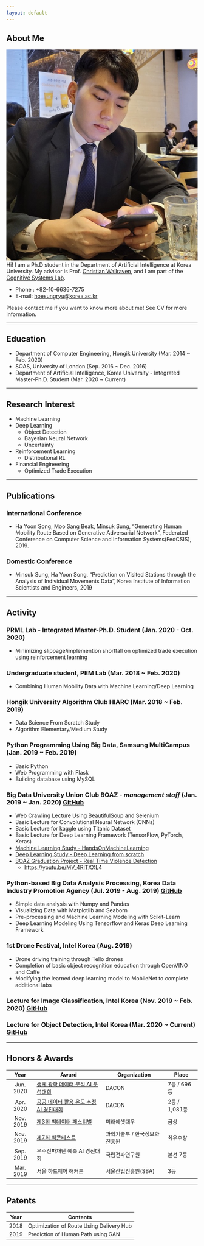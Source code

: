 ```yaml
---
layout: default
---
```


## About Me

<img class="profile-picture" src="profile.jpg">
Hi! I am a Ph.D student in the Department of Artificial Intelligence at Korea University. My advisor is Prof. <a href="https://scholar.google.com/citations?hl=en&user=VJuuzLwAAAAJ">Christian Wallraven</a>, and I am part of the <a href="http://cogsys.korea.ac.kr/Cognitive_Systems.html">Cognitive Systems Lab</a>. 

- Phone : +82-10-6636-7275
- E-mail: hoesungryu@korea.ac.kr

Please contact me if you want to know more about me!  See CV for more information.

 <!-- This is a jekyll based resume template. You can find the full source code on [GitHub] --> 
 <!-- (https://github.com/bk2dcradle/researcher) -->

---

## Education
- Department of Computer Engineering, Hongik University (Mar. 2014 ~ Feb. 2020)
- SOAS, University of London (Sep. 2016 ~ Dec. 2016)
- Department of Artificial Intelligence, Korea University - Integrated Master-Ph.D. Student (Mar. 2020 ~ Current)

---

## Research Interest
- Machine Learning
- Deep Learning
    - Object Detection
    - Bayesian Neural Network
    - Uncertainty
- Reinforcement Learning
    - Distributional RL
- Financial Engineering
    - Optimized Trade Execution
    
---

## Publications
### International Conference
- Ha Yoon Song, Moo Sang Beak, Minsuk Sung, “Generating Human Mobility Route Based on Generative Adversarial Network”, Federated Conference on Computer Science and Information Systems(FedCSIS),  2019.

### Domestic Conference
- Minsuk Sung, Ha Yoon Song, “Prediction on Visited Stations through the Analysis of Individual Movements Data”, Korea Institute of Information Scientists and Engineers, 2019

---

## Activity
### PRML Lab - Integrated Master-Ph.D. Student (Jan. 2020 - Oct. 2020)
- Minimizing slippage/implemention shortfall on optimized trade execution using reinforcement learning

### Undergraduate student, PEM Lab (Mar. 2018 ~ Feb. 2020)
- Combining Human Mobility Data with Machine Learning/Deep Learning

### Hongik University Algorithm Club **HIARC** (Mar. 2018 ~ Feb. 2019)
- Data Science From Scratch Study
- Algorithm Elementary/Medium Study

### Python Programming Using Big Data, **Samsung MultiCampus** (Jan. 2019 ~ Feb. 2019)
- Basic Python
- Web Programming with Flask
- Building database using MySQL

### Big Data University Union Club **BOAZ** - *management staff* (Jan. 2019 ~ Jan. 2020) [GitHub](https://github.com/minsuk-sung/ssmc_python_using_bigdata)
- Web Crawling Lecture Using BeautifulSoup and Selenium
- Basic Lecture for Convolutional Neural Network (CNNs)
- Basic Lecture for kaggle using Titanic Dataset
- Basic Lecture for Deep Learning Framework (TensorFlow, PyTorch, Keras)
- [Machine Learning Study - HandsOnMachineLearning](https://github.com/mssung94/Hands-On-MachineLearning )
- [Deep Learning Study - Deep Learning from scratch](https://github.com/mssung94/deep-learning-from-scratch)
- [BOAZ Graduation Project - Real Time Violence Detection](https://github.com/mssung94/boaz-adv-project)
    - https://youtu.be/MV_4RITXXL4 
  
### Python-based Big Data Analysis Processing, Korea Data Industry Promotion Agency (Jul. 2019 - Aug. 2019) [GitHub](https://github.com/minsuk-sung/yonsei-data-campus)
- Simple data analysis with Numpy and Pandas
- Visualizing Data with Matplotlib and Seaborn
- Pre-processing and Machine Learning Modeling with Scikit-Learn
- Deep Learning Modeling Using Tensorflow and Keras Deep Learning Framework

### 1st Drone Festival, Intel Korea (Aug. 2019)
- Drone driving training through Tello drones
- Completion of basic object recognition education through OpenVINO and Caffe
- Modifying the learned deep learning model to MobileNet to complete additional labs

### Lecture for Image Classification, Intel Korea (Nov. 2019 ~ Feb. 2020) [GitHub](https://github.com/mssung94/intel-image-classification)

### Lecture for Object Detection, Intel Korea (Mar. 2020 ~ Current) [GitHub](https://github.com/minsuk-sung/intel-object-detection)

---

## Honors & Awards

|Year|Award|Organization|Place|  
|:-----:|-------|----|----|  
|Jun. 2020|[생체 광학 데이터 분석 AI 분석대회](https://dacon.io/competitions/official/235608/overview/) | DACON | 7등 / 696등 |  
|Apr. 2020|[공공 데이터 활용 온도 추정 AI 경진대회](https://dacon.io/competitions/official/235584/overview/) | DACON | 2등 / 1,081등 |  
|Nov. 2019|[제3회 빅데이터 페스티벌](https://www.miraeassetdaewoo.com/mobilew/fest/mwUnivFestmain.jsp) | 미래에셋대우 | 금상 |  
|Nov. 2019|[제7회 빅콘테스트](https://www.bigcontest.or.kr/introduce/history2019.php) | 과학기술부 / 한국정보화진흥원 | 최우수상 |  
|Sep. 2019|우주전파재난 예측 AI 경진대회 | 국립전파연구원 | 본선 7등 |  
|Mar. 2019|서울 하드웨어 해커톤 | 서울산업진흥원(SBA) | 3등 |  

---

## Patents

|Year|Contents|  
|:-----:|-------|  
|2018|Optimization of Route Using Delivery Hub|  
|2019|Prediction of Human Path using GAN|  

 <!-- This is a [link](http://google.com). Something *italics* and something **bold**.-->
 <!-- Here is a horizontal rule --- -->
 <!-- Here is a blockquote> To a great mind, nothing is little -->

